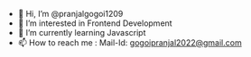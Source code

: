 - 👋 Hi, I’m @pranjalgogoi1209
- 👀 I’m interested in Frontend Development
- 🌱 I’m currently learning Javascript
- 📫 How to reach me : Mail-Id: gogoipranjal2022@gmail.com

<!---
pranjalgogoi1209/pranjalgogoi1209 is a ✨ special ✨ repository because its `README.md` (this file) appears on your GitHub profile.
You can click the Preview link to take a look at your changes.
--->
